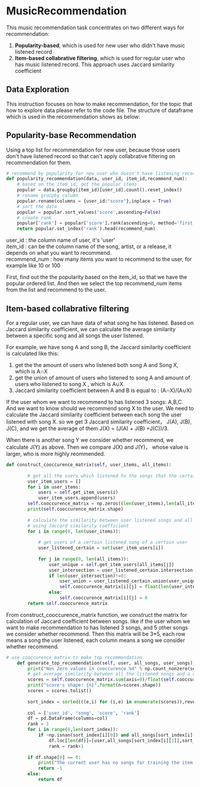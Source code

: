 # MusicRecommendation

This music recommendation task concentrates on two different ways for recommendation:
1. **Popularity-based**, which is used for new user who didn't have music listened record 
2. **Item-based collabrative filtering**, which is used for regular user who has music listened record. This approach uses Jaccard similarity coefficient  

## Data Exploration
This instruction focuses on how to make recommendation, for the topic that how to explore data please refer to the code file.
The structure of dataframe which is used in the recommendation shows as below:

## Popularity-base Recommendation
Using a top list for recommendation for new user, because those users don't have listened record so that can't apply collabrative filtering on recommendation for them.
``` python
# recommend by popularity for new user who doesn't have listening record
def popularity_recommendation(data, user_id, item_id,recommend_num):
    # based on the item_id, get the popular items
    popular = data.groupby(item_id)[user_id].count().reset_index()
    # rename groupby column
    popular.rename(columns = {user_id:"score"},inplace = True)
    # sort the data
    popular = popular.sort_values('score',ascending=False)
    # create rank
    popular['rank'] = popular['score'].rank(ascending=0, method='first')
    return popular.set_index('rank').head(recommend_num)
```
user_id : the column name of user, it's 'user'  
item_id : can be the column name of the song, artist, or a release, it depends on what you want to recommend.  
recommend_num : how many items you want to recommend to the user, for example like 10 or 100  

First, find out the the popularity based on the item_id, so that we have the popular ordered list. And then we select the top recommend_num items from the list and recommend to the user.  

## Item-based collabrative filtering
For a regular user, we can have data of what song he has listened. Based on Jaccard similarity coefficient, we can calculate the average similarity between a specific song and all songs the user listened.

For example, we have song A and song B, the Jaccard similarity coefficient is calculated like this:
1. get the the amount of users who listened both song A and Song X, which is A∩X
2. get the union of amount of users who listened to song A and amount of users who listened to song X , which is A∪X
3. Jaccard similarity coefficient between A and B is equal to : (A∩X)/(A∪X)

If the user whom we want to recommend to has listened 3 songs: A,B,C. And we want to know should we recommend song X to the user. We need to calculate the Jaccard similarity coefficient between each song the user listened with song X. so we get 3 Jaccard similarity coefficient， J(A), J(B), J(C), and we get the average of them J(X) = (J(A) + J(B) +J(C))/3.

When there is another song Y we consider whether recommend, we calculate J(Y) as above. Then we compare J(X) and J(Y)， whose value is larger, who is more highly reommended.  

```python
def construct_cooccurence_matrix(self, user_items, all_items):
        
        # get all the users which listened to the songs that the certain user listened to
        user_item_users = []
        for i in user_items:
            users = self.get_item_users(i)
            user_item_users.append(users)
        self.cooccurence_matrix = np.zeros((len(user_items),len(all_items)),float)
        print(self.cooccurence_matrix.shape)
        
        # calculate the similarity between user listened songs and all songs in the training data
        # using Jaccard similarity coefficient
        for i in range(0, len(user_items)):
            
            # get users of a certain listened song of a certain user
            user_listened_certain = set(user_item_users[i])
            
            for j in range(0, len(all_items)):
                user_unique = self.get_item_users(all_items[j])
                user_intersection = user_listened_certain.intersection(user_unique)
                if len(user_intersection)!=0:
                    user_union = user_listened_certain.union(user_unique)
                    self.cooccurence_matrix[i][j] = float(len(user_intersection)/len(user_union))
                else:
                    self.cooccurence_matrix[i][j] = 0
        return self.cooccurence_matrix
  ```
From construct_cooccurence_matrix function, we construct the matrix for calculation of Jaccard coefficient between songs. like if the user whom we want to make recommendation to has listened 3 songs, and 5 other songs we consider whether recommend. Then this matrix will be 3*5, each row means a song the user listened, each column means a song we consider whether recommend.

```python
# use cooccurence matrix to make top recommendation
    def generate_top_recommendation(self, user, all_songs, user_songs):
        print("Non Zero values in cooccurence %d" % np.count_nonzero(self.cooccurence_matrix))
        # get average similarity between all the listened songs and a certain song
        scores = self.cooccurence_matrix.sum(axis=0)/float(self.cooccurence_matrix.shape[0])
        print("score's shape: {n}".format(n=scores.shape))
        scores = scores.tolist()
        
        sort_index = sorted(((e,i) for (i,e) in enumerate(scores)),reverse=True)
        
        col = ['user_id', 'song', 'score', 'rank']
        df = pd.DataFrame(columns=col)
        rank = 1 
        for i in range(0,len(sort_index)):
            if ~np.isnan(sort_index[i][0]) and all_songs[sort_index[i][1]] not in user_songs and rank <= 10:
                df.loc[len(df)]=[user,all_songs[sort_index[i][1]],sort_index[i][0],rank]
                rank = rank+1
        
        if df.shape[0] == 0:
            print("The current user has no songs for training the item similarity based recommendation model.")
            return -1
        else:
            return df
  ```
